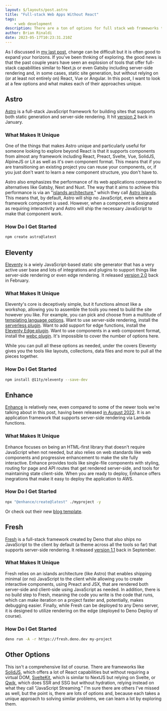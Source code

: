 ```yaml
---
layout: $/layouts/post.astro
title: "Full-stack Web Apps Without React"
tags:
    - web development
description: There are a ton of options for full stack web frameworks that don't use React. Let's explore some of them and why they are each unique.
author: Brian Rinaldi
date: 2023-05-17T10:23:31.210Z
---
```


As I discussed in [my last post](https://remotesynthesis.com/blog/the-price-of-developer-tools/), change can be difficult but it is often good to expand your horizons. If you've been thnking of exploring. the good news is that the past couple years have seen an explosion of tools that offer full-stack capabilities similar to Next.js or even Gatsby including server-side rendering and, in some cases, static site generation, but without relying on (or at least not entirely on) React, Vue or Angular. In this post, I want to look at a few options and what makes each of their approaches unique.

## Astro

[Astro](https://astro.build/) is a full-stack JavaScript framework for building sites that supports both static generation and server-side rendering. It hit [version 2](https://astro.build/blog/astro-2/) back in January.

### What Makes It Unique

One of the things that makes Astro unique and particularly useful for someone looking to explore beyond React is that it supports components from almost any framework including React, Preact, Svelte, Vue, SolidJS, AlpineJS or Lit as well as it's own component format. This means that if you are transitioning an existing project you can reuse your components, or, if you just don't want to learn a new component structure, you don't have to.

Astro also emphasizes the performance of its web applications compared to alternatives like Gatsby, Next and Nuxt. The way that it aims to achieve this performance is via an "[islands architecture](https://jasonformat.com/islands-architecture/)," which they call [Astro Islands](https://docs.astro.build/en/concepts/islands/). This means that, by default, Astro will ship no JavaScript, even where a framework component is used. However, when a component is designated as requiring interactivity and Astro will ship the necessary JavaScript to make that component work.

### How Do I Get Started

```bash
npm create astro@latest
```

## Eleventy

[Eleventy](https://www.11ty.dev) is a wiely JavaScript-based static site generator that has a very active user base and lots of integrations and plugins to support things like server-side rendering or even edge rendering. It released [version 2.0](https://www.11ty.dev/blog/eleventy-v2/) back in February. 

### What Makes It Unique

Eleventy's core is deceptively simple, but it functions almost like a workshop, allowing you to assemble the tools you need to build the site however you like. For example, you can pick and choose from a multitude of [templating language options](https://www.11ty.dev/docs/languages/). Want to use server-side rendering, install the [serverless plugin](https://www.11ty.dev/docs/plugins/serverless/). Want to add support for edge functions, install the [Eleventy Edge plugin](https://www.11ty.dev/docs/plugins/edge/). Want to use components in a web component format, install the [webc plugin](https://www.11ty.dev/docs/languages/webc/). It's impossible to cover the number of options here.

While you can pull all these options as needed, under the covers Eleventy gives you the tools like layouts, collections, data files and more to pull all the pieces together.

### How Do I Get Started

```bash
npm install @11ty/eleventy --save-dev
```

## Enhance

[Enhance](https://enhance.dev/) is relatively new, even compared to some of the newer tools we're talking about in this post, having been released [in August 2022](https://begin.com/blog/posts/2022-08-31-new-begin-and-enhance-html-framework). It is an application framework that supports server-side rendering via Lambda functions.

### What Makes It Unique

Enhance focuses on being an HTML-first library that doesn't require JavaScript when not needed, but also relies on web standards like web components and progressive enhancement to make the site fully interactive. Enhance provides tools like single-file components with styling, routing for page and API routes that get rendered server-side, and tools for maintaining state client-side. When you are ready to deploy, Enhance offers inegrations that make it easy to deploy the application to AWS.

### How Do I Get Started

```bash
npx "@enhance/create@latest" ./myproject -y
```

Or check out their new [blog template](https://begin.com/blog/posts/2023-03-17-introducing-the-enhance-blog-template).

## Fresh

[Fresh](https://fresh.deno.dev/) is a full-stack framework created by Deno that also ships no JavaScript to the client by default (a theme across all the tools so far) that supports server-side rendering. It released [version 1.1](https://deno.com/blog/fresh-1.1) back in September.

### What Makes It Unique

Fresh relies on an islands architecture (like Astro) that enables shipping minimal (or no) JavaScript to the client while allowing you to create interactive components, using Preact and JSX, that are rendered both server-side and client-side using JavaScript as needed. In addition, there is no build step to Fresh, meaning the code you write is the code that runs, which can make iteration on a project faster and, potentially, makes debugging easier. Finally, while Fresh can be deployed to any Deno server, it is designed to utilize rendering on the edge (deployed to Deno Deploy of course).

### How Do I Get Started

```bash
deno run -A -r https://fresh.deno.dev my-project
```

## Other Options

This isn't a comprehensive list of course. There are frameworks like [SolidJS](https://remotesynthesis.com/blog/the-price-of-developer-tools/), which offers a lot of React capabilities but without requiring a virtual DOM, [SvelteKit](https://kit.svelte.dev/), which is similar to NextJS but relying on Svelte, or [Qwik](https://qwik.builder.io/), which does SSR and SSG but without hydration, relying instead on what they call "JavaScript Streaming." I'm sure there are others I've missed as well, but the point is, there are lots of options and, because each takes a unique approach to solving similar problems, we can learn a lot by exploring them.